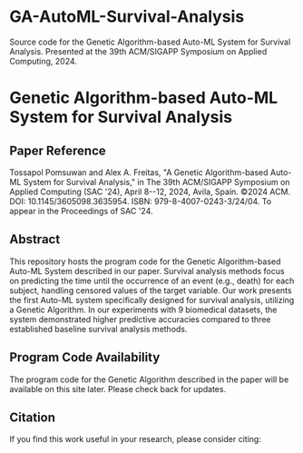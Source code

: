 # GA-AutoML-Survival-Analysis
Source code for the Genetic Algorithm-based Auto-ML System for Survival Analysis. Presented at the 39th ACM/SIGAPP Symposium on Applied Computing, 2024.

# Genetic Algorithm-based Auto-ML System for Survival Analysis

## Paper Reference
Tossapol Pomsuwan and Alex A. Freitas, "A Genetic Algorithm-based Auto-ML System for Survival Analysis," in The 39th ACM/SIGAPP Symposium on Applied Computing (SAC '24), April 8--12, 2024, Avila, Spain. ©2024 ACM. DOI: 10.1145/3605098.3635954. ISBN: 979-8-4007-0243-3/24/04. To appear in the Proceedings of SAC '24.

## Abstract
This repository hosts the program code for the Genetic Algorithm-based Auto-ML System described in our paper. Survival analysis methods focus on predicting the time until the occurrence of an event (e.g., death) for each subject, handling censored values of the target variable. Our work presents the first Auto-ML system specifically designed for survival analysis, utilizing a Genetic Algorithm. In our experiments with 9 biomedical datasets, the system demonstrated higher predictive accuracies compared to three established baseline survival analysis methods.

## Program Code Availability
The program code for the Genetic Algorithm described in the paper will be available on this site later. Please check back for updates.

## Citation
If you find this work useful in your research, please consider citing:

